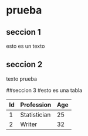 # prueba

## seccion 1

esto es un texto

## seccion 2

texto prueba

##seccion 3
#esto es una tabla

|Id | Profession | Age |
|-- | -- | -- |
|1 | Statistician | 25 |
|2 | Writer | 32 |